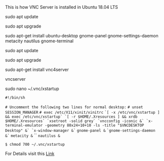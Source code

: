 This is how VNC Server is installed in Ubuntu 18.04 LTS

sudo apt update

sudo apt upgrade

sudo apt-get install ubuntu-desktop gnome-panel gnome-settings-daemon metacity nautilus gnome-terminal

sudo apt update

sudo apt upgrade

sudo apt-get install vnc4server

vncserver

sudo nano ~/.vnc/xstartup






`#!/bin/sh`

`# Uncomment the following two lines for normal desktop:`
`# unset SESSION_MANAGER`
`# exec /etc/X11/xinit/xinitrc`
``
`[ -x /etc/vnc/xstartup ] && exec /etc/vnc/xstartup`
`[ -r $HOME/.Xresources ] && xrdb $HOME/.Xresources`
`xsetroot -solid grey`
`vncconfig -iconic &`
`x-terminal-emulator -geometry 80x24+10+10 -ls -title "$VNCDESKTOP Desktop" &`
`x-window-manager &`
``
`gnome-panel &`
``
`gnome-settings-daemon &`
``
`metacity &`
``
`nautilus &`


`$ chmod 700 ~/.vnc/xstartup`


For Details visit this [Link](https://portal.databasemart.com/kb/a381/how-to-install-ubuntu-desktop-and-vnc-server-on-ubuntu-server14_04.aspx)